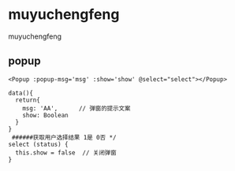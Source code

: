 # muyuchengfeng
muyuchengfeng



## popup
``` shell
<Popup :popup-msg='msg' :show='show' @select="select"></Popup>

data(){
  return{
    msg: 'AA',      // 弹窗的提示文案
    show: Boolean
  }
}
 ######获取用户选择结果 1是 0否 */
select (status) {
  this.show = false  // 关闭弹窗
}

```